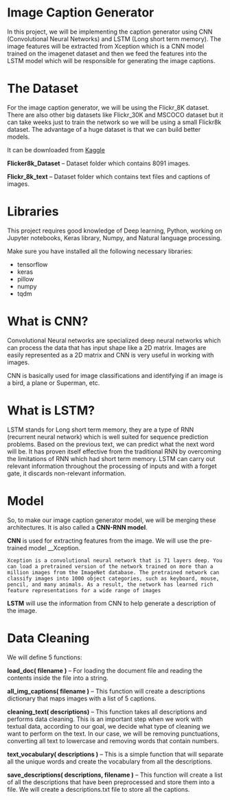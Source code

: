 # Image Caption Generator

In this project, we will be implementing the caption generator using CNN (Convolutional Neural Networks) and LSTM (Long short term memory). The image features will be extracted from Xception which is a CNN model trained on the imagenet dataset and then we feed the features into the LSTM model which will be responsible for generating the image captions.

# The Dataset

For the image caption generator, we will be using the Flickr_8K dataset. There are also other big datasets like Flickr_30K and MSCOCO dataset but it can take weeks just to train the network so we will be using a small Flickr8k dataset. The advantage of a huge dataset is that we can build better models.

It can be downloaded from [Kaggle](https://www.kaggle.com/adityajn105/flickr8k)

__Flicker8k_Dataset__ – Dataset folder which contains 8091 images.

__Flickr_8k_text__ – Dataset folder which contains text files and captions of images.

# Libraries 

This project requires good knowledge of Deep learning, Python, working on Jupyter notebooks, Keras library, Numpy, and Natural language processing.

Make sure you have installed all the following necessary libraries:

  - tensorflow
  - keras
  - pillow
  - numpy
  - tqdm

# What is CNN?

Convolutional Neural networks are specialized deep neural networks which can process the data that has input shape like a 2D matrix. Images are easily represented as a 2D matrix and CNN is very useful in working with images.

CNN is basically used for image classifications and identifying if an image is a bird, a plane or Superman, etc.

# What is LSTM?

LSTM stands for Long short term memory, they are a type of RNN (recurrent neural network) which is well suited for sequence prediction problems. Based on the previous text, we can predict what the next word will be. It has proven itself effective from the traditional RNN by overcoming the limitations of RNN which had short term memory. LSTM can carry out relevant information throughout the processing of inputs and with a forget gate, it discards non-relevant information.

# Model

So, to make our image caption generator model, we will be merging these architectures. It is also called a __CNN-RNN model__.

__CNN__ is used for extracting features from the image. We will use the pre-trained model __Xception.

    Xception is a convolutional neural network that is 71 layers deep. You can load a pretrained version of the network trained on more than a million images from the ImageNet database. The pretrained network can classify images into 1000 object categories, such as keyboard, mouse, pencil, and many animals. As a result, the network has learned rich feature representations for a wide range of images

__LSTM__ will use the information from CNN to help generate a description of the image.

# Data Cleaning 

We will define 5 functions:

__load_doc( filename )__ – For loading the document file and reading the contents inside the file into a string.

__all_img_captions( filename )__ – This function will create a descriptions dictionary that maps images with a list of 5 captions.

__cleaning_text( descriptions)__ – This function takes all descriptions and performs data cleaning. This is an important step when we work with textual data, according to our goal, we decide what type of cleaning we want to perform on the text. In our case, we will be removing punctuations, converting all text to lowercase and removing words that contain numbers.

__text_vocabulary( descriptions )__ – This is a simple function that will separate all the unique words and create the vocabulary from all the descriptions.

__save_descriptions( descriptions, filename )__ – This function will create a list of all the descriptions that have been preprocessed and store them into a file. We will create a descriptions.txt file to store all the captions. 
